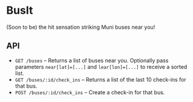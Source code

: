 BusIt
========================
(Soon to be) the hit sensation striking Muni buses near you!

API
--------------------
* `GET /buses` – Returns a list of buses near you. Optionally pass parameters
  `near[lat]=[...]` and `lear[lon]=[...]` to receive a sorted list.
* `GET /buses/:id/check_ins` – Returns a list of the last 10 check-ins for that
  bus.
* `POST /buses/:id/check_ins` – Create a check-in for that bus.
